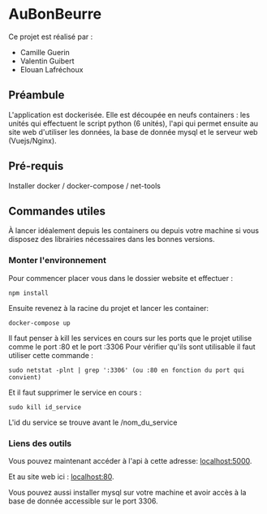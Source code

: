 # AuBonBeurre

Ce projet est réalisé par : 

- Camille Guerin
- Valentin Guibert
- Elouan Lafréchoux

## Préambule  
  
L'application est dockerisée. Elle est découpée en neufs containers : les unités qui effectuent le script python (6 unités), l'api qui permet ensuite au site web d'utiliser les données, la base de donnée mysql et le serveur web (Vuejs/Nginx).
  
## Pré-requis  
  
Installer docker / docker-compose /  net-tools
  
## Commandes utiles   
À lancer idéalement depuis les containers ou depuis votre machine si vous disposez des librairies nécessaires dans les bonnes versions.  
  
### Monter l'environnement  

Pour commencer placer vous dans le dossier website et effectuer :
```
npm install
```
Ensuite revenez à la racine du projet et lancer les container:
  
```  
docker-compose up 
```  
Il faut penser à kill les services en cours sur les ports que le projet utilise comme le port :80 et le port :3306
Pour vérifier qu'ils sont utilisable il faut utiliser cette commande : 
```  
sudo netstat -plnt | grep ':3306' (ou :80 en fonction du port qui convient)
```  
Et il faut supprimer le service en cours :
```  
sudo kill id_service
```  
L'id du service se trouve avant le /nom_du_service
  
  ### Liens des outils

Vous pouvez maintenant accéder à l'api à cette adresse: [localhost:5000](localhost:5000).

Et au site web ici : [localhost:80](localhost:80).

Vous pouvez aussi installer mysql sur votre machine et avoir accès à la base de donnée accessible sur le port 3306.